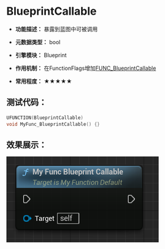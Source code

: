 # BlueprintCallable

- **功能描述：** 暴露到蓝图中可被调用

- **元数据类型：** bool
- **引擎模块：** Blueprint
- **作用机制：** 在FunctionFlags增加[FUNC_BlueprintCallable](../../../../Flags/EFunctionFlags/FUNC_BlueprintCallable.md)
- **常用程度：** ★★★★★

## 测试代码：

```cpp
UFUNCTION(BlueprintCallable)
void MyFunc_BlueprintCallable() {}
```

## 效果展示：

![Untitled](Untitled.png)